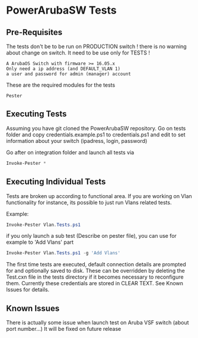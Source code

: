 # PowerArubaSW Tests

## Pre-Requisites

The tests don't be to be run on PRODUCTION switch ! there is no warning about change on switch.
It need to be use only for TESTS !

    A ArubaOS Switch with firmware >= 16.05.x
    Only need a ip address (and DEFAULT_VLAN 1)
    a user and password for admin (manager) account

These are the required modules for the tests

    Pester

## Executing Tests

Assuming you have git cloned the PowerArubaSW repository. Go on tests folder and copy credentials.example.ps1 to credentials.ps1 and edit to set information about your switch (ipadress, login, password)

Go after on integration folder and launch all tests via

```powershell
Invoke-Pester *
```

## Executing Individual Tests

Tests are broken up according to functional area. If you are working on Vlan functionality for instance, its possible to just run Vlans related tests.

Example:

```powershell
Invoke-Pester Vlan.Tests.ps1
```

if you only launch a sub test (Describe on pester file), you can use for example to 'Add Vlans' part

```powershell
Invoke-Pester Vlan.Tests.ps1 -g 'Add Vlans'
```

The first time tests are executed, default connection details are prompted for and optionally saved to disk. These can be overridden by deleting the Test.cxn file in the tests directory if it becomes necessary to reconfigure them. Currently these credentials are stored in CLEAR TEXT. See Known Issues for details.

## Known Issues

There is actually some issue when launch test on Aruba VSF switch (about port number...)
It will be fixed on future release